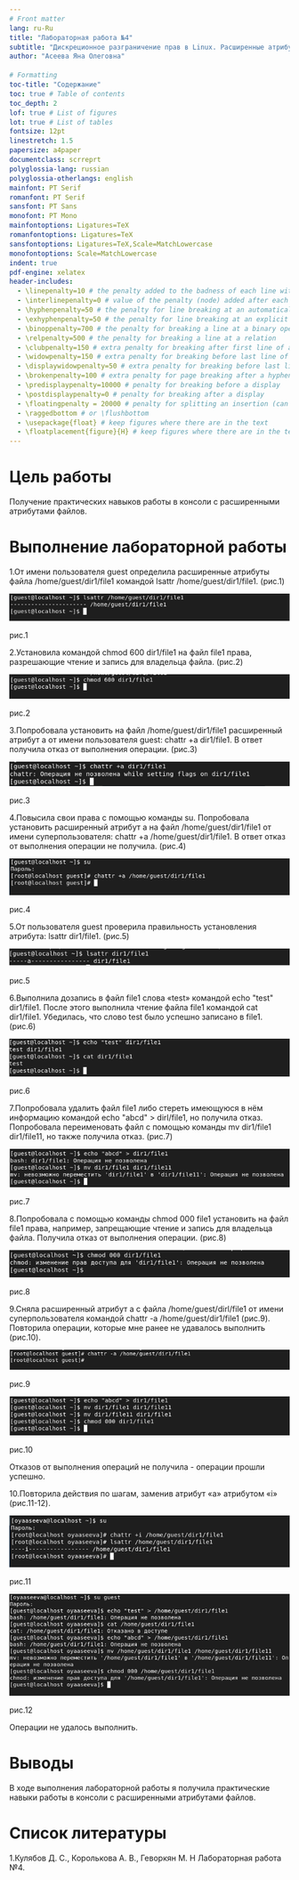 ```yaml
---
# Front matter
lang: ru-Ru
title: "Лабораторная работа №4"
subtitle: "Дискреционное разграничение прав в Linux. Расширенные атрибуты"
author: "Асеева Яна Олеговна"

# Formatting
toc-title: "Содержание"
toc: true # Table of contents
toc_depth: 2
lof: true # List of figures
lot: true # List of tables
fontsize: 12pt
linestretch: 1.5
papersize: a4paper
documentclass: scrreprt
polyglossia-lang: russian
polyglossia-otherlangs: english
mainfont: PT Serif
romanfont: PT Serif
sansfont: PT Sans
monofont: PT Mono
mainfontoptions: Ligatures=TeX
romanfontoptions: Ligatures=TeX
sansfontoptions: Ligatures=TeX,Scale=MatchLowercase
monofontoptions: Scale=MatchLowercase
indent: true
pdf-engine: xelatex
header-includes:
  - \linepenalty=10 # the penalty added to the badness of each line within a paragraph (no associated penalty node) Increasing the value makes tex try to have fewer lines in the paragraph.
  - \interlinepenalty=0 # value of the penalty (node) added after each line of a paragraph.
  - \hyphenpenalty=50 # the penalty for line breaking at an automatically inserted hyphen
  - \exhyphenpenalty=50 # the penalty for line breaking at an explicit hyphen
  - \binoppenalty=700 # the penalty for breaking a line at a binary operator
  - \relpenalty=500 # the penalty for breaking a line at a relation
  - \clubpenalty=150 # extra penalty for breaking after first line of a paragraph
  - \widowpenalty=150 # extra penalty for breaking before last line of a paragraph
  - \displaywidowpenalty=50 # extra penalty for breaking before last line before a display math
  - \brokenpenalty=100 # extra penalty for page breaking after a hyphenated line
  - \predisplaypenalty=10000 # penalty for breaking before a display
  - \postdisplaypenalty=0 # penalty for breaking after a display
  - \floatingpenalty = 20000 # penalty for splitting an insertion (can only be split footnote in standard LaTeX)
  - \raggedbottom # or \flushbottom
  - \usepackage{float} # keep figures where there are in the text
  - \floatplacement{figure}{H} # keep figures where there are in the text
---
```


# Цель работы

Получение практических навыков работы в консоли с расширенными атрибутами файлов.

# Выполнение лабораторной работы

1.От имени пользователя guest определила расширенные атрибуты файла /home/guest/dir1/file1 командой lsattr /home/guest/dir1/file1. (рис.1)

![рис.1](img/Снимок1.PNG)

рис.1

2.Установила командой chmod 600 dir1/file1 на файл file1 права, разрешающие чтение и запись для владельца файла. (рис.2)

![рис.2](img/Снимок2.PNG)

рис.2

3.Попробовала установить на файл /home/guest/dir1/file1 расширенный атрибут a от имени пользователя guest: chattr +a dir1/file1. В ответ получила отказ от выполнения операции. (рис.3)

![рис.3](img/Снимок3.PNG)

рис.3

4.Повысила свои права с помощью команды su. Попробовала установить расширенный атрибут a на файл /home/guest/dir1/file1 от имени суперпользователя: chattr +a /home/guest/dir1/file1. В ответ отказ от выполнения операции не получила. (рис.4)

![рис.4](img/Снимок4.PNG)

рис.4

5.От пользователя guest проверила правильность установления атрибута: lsattr dir1/file1. (рис.5)

![рис.5](img/Снимок5.PNG)

рис.5

6.Выполнила дозапись в файл file1 слова «test» командой echo "test" dir1/file1. После этого выполнила чтение файла file1 командой cat dir1/file1. Убедилась, что слово test было успешно записано в file1. (рис.6)

![рис.6](img/Снимок6.PNG)

рис.6

7.Попробовала удалить файл file1 либо стереть имеющуюся в нём информацию командой echo "abcd" > dirl/file1, но получила отказ. Попробовала переименовать файл с помощью команды mv dir1/file1 dir1/file11, но также получила отказ. (рис.7)

![рис.7](img/Снимок7.PNG)

рис.7

8.Попробовала с помощью команды chmod 000 file1 установить на файл file1 права, например, запрещающие чтение и запись для владельца файла. Получила отказ от выполнения операции. (рис.8)

![рис.8](img/Снимок8.PNG)

рис.8

9.Сняла расширенный атрибут a с файла /home/guest/dirl/file1 от имени суперпользователя командой chattr -a /home/guest/dir1/file1 (рис.9). Повторила операции, которые мне ранее не удавалось выполнить (рис.10). 

![рис.9](img/Снимок9.PNG)

рис.9

![рис.10](img/Снимок10.PNG)

рис.10

Отказов от выполнения операций не получила - операции прошли успешно. 

10.Повторила действия по шагам, заменив атрибут «a» атрибутом «i» (рис.11-12). 

![рис.11](img/Снимок11.PNG)

рис.11

![рис.12](img/Снимок12.PNG)

рис.12

Операции не удалось выполнить. 

# Выводы

В ходе выполнения лабораторной работы я получила практические навыки работы в консоли с расширенными атрибутами файлов. 

# Список литературы

1.Кулябов Д. С., Королькова А. В., Геворкян М. Н Лабораторная работа №4.
